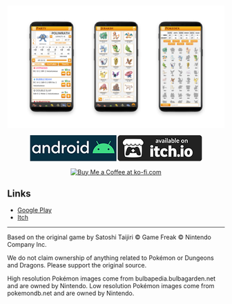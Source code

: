 <p align="center">
  <img src="/.github/images/screens.png">
</p>

<p align="center">
  <a href="https://github.com/Jerakin/Pokedex5E/releases"><img src="/.github/images/android_badge.png"></a>
  <a href="https://jerakin.itch.io/pokedex5e"><img src="/.github/images/itch_badge.png"></a>
</p>
<p align="center">
<a href='https://ko-fi.com/O5O8WE9K' target='_blank'><img height='36' style='border:0px;height:36px;' src='https://az743702.vo.msecnd.net/cdn/kofi2.png?v=2' border='0' alt='Buy Me a Coffee at ko-fi.com' /></a>
</p>


## Links
* [Google Play](https://play.google.com/store/apps/details?id=com.jerakin.pokedex)
* [Itch](https://jerakin.itch.io/pokedex5e)


___

Based on the original game by Satoshi Taijiri
© Game Freak © Nintendo Company Inc.

We do not claim ownership of anything related to Pokémon or Dungeons and Dragons. Please support the original source.
  
High resolution Pokémon images come from bulbapedia.bulbagarden.net and are owned by Nintendo.
Low resolution Pokémon images come from pokemondb.net and are owned by Nintendo.
